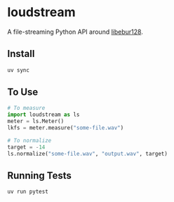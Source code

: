 # loudstream

A file-streaming Python API around [libebur128](https://github.com/jiixyj/libebur128/tree/master/ebur128).

## Install

```bash
uv sync
```

## To Use

```python
# To measure
import loudstream as ls
meter = ls.Meter()
lkfs = meter.measure("some-file.wav")

# To normalize
target = -14
ls.normalize("some-file.wav", "output.wav", target)
```

## Running Tests

```bash
uv run pytest
```

